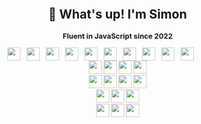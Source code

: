 <style>
  .icon-bar{
    display: flex;
    gap: 1em;
  }
</style>

<h1 align="center">👋 What's up! I'm Simon</h1>
<h3 align="center">Fluent in JavaScript since 2022</h3>

<div class="icon-bar">
  <img height="30px" width="30px" src="https://cdn.jsdelivr.net/gh/devicons/devicon@latest/icons/rust/rust-original.svg" />
  <img height="30px" width="30px" src="https://cdn.jsdelivr.net/gh/devicons/devicon@latest/icons/go/go-original-wordmark.svg" />
  <img height="30px" width="30px" src="https://cdn.jsdelivr.net/gh/devicons/devicon@latest/icons/csharp/csharp-original.svg" />
  <img height="30px" width="30px" src="https://cdn.jsdelivr.net/gh/devicons/devicon@latest/icons/typescript/typescript-original.svg" />
  <img height="30px" width="30px" src="https://cdn.jsdelivr.net/gh/devicons/devicon@latest/icons/javascript/javascript-original.svg" />
  <img height="30px" width="30px" src="https://cdn.jsdelivr.net/gh/devicons/devicon@latest/icons/python/python-original.svg" />
  <img height="30px" width="30px" src="https://cdn.jsdelivr.net/gh/devicons/devicon@latest/icons/c/c-original.svg" />
  <img height="30px" width="30px" src="https://cdn.jsdelivr.net/gh/devicons/devicon@latest/icons/solidity/solidity-original.svg" />
  <img height="30px" width="30px" src="https://cdn.jsdelivr.net/gh/devicons/devicon@latest/icons/java/java-original.svg" />
  <img height="30px" width="30px" src="https://cdn.jsdelivr.net/gh/devicons/devicon@latest/icons/php/php-original.svg" />
  </div>
<div align="center">
  <img height="30px" width="30px" src="https://cdn.jsdelivr.net/gh/devicons/devicon@latest/icons/html5/html5-original.svg" />
  <img height="30px" width="30px" src="https://cdn.jsdelivr.net/gh/devicons/devicon@latest/icons/css3/css3-original.svg" />
  <img height="30px" width="30px" src="https://cdn.jsdelivr.net/gh/devicons/devicon@latest/icons/tailwindcss/tailwindcss-original.svg" />
  <img height="30px" width="30px" src="https://cdn.jsdelivr.net/gh/devicons/devicon@latest/icons/sass/sass-original.svg" />
</div>
<div align="center">
  <img height="30px" width="30px" src="https://cdn.jsdelivr.net/gh/devicons/devicon@latest/icons/react/react-original.svg" />
  <img height="30px" width="30px" src="https://cdn.jsdelivr.net/gh/devicons/devicon@latest/icons/nextjs/nextjs-original.svg" />
  <img height="30px" width="30px" src="https://cdn.jsdelivr.net/gh/devicons/devicon@latest/icons/express/express-original.svg" />
  <img height="30px" width="30px" src="https://cdn.jsdelivr.net/gh/devicons/devicon@latest/icons/hardhat/hardhat-original.svg" />
</div>
<div align="center">
  <img height="30px" width="30px" src="https://cdn.jsdelivr.net/gh/devicons/devicon@latest/icons/mysql/mysql-original-wordmark.svg" />
  <img height="30px" width="30px" src="https://cdn.jsdelivr.net/gh/devicons/devicon@latest/icons/postgresql/postgresql-original-wordmark.svg" />
  <img height="30px" width="30px" src="https://cdn.jsdelivr.net/gh/devicons/devicon@latest/icons/mongodb/mongodb-original-wordmark.svg" />
</div>
<div align="center">
  <img height="30px" width="30px" src="https://cdn.jsdelivr.net/gh/devicons/devicon@latest/icons/apple/apple-original.svg" />
  <img height="30px" width="30px" src="https://cdn.jsdelivr.net/gh/devicons/devicon@latest/icons/windows8/windows8-original.svg" />
  <img height="30px" width="30px" src="https://cdn.jsdelivr.net/gh/devicons/devicon@latest/icons/linux/linux-original.svg" />
</div>


